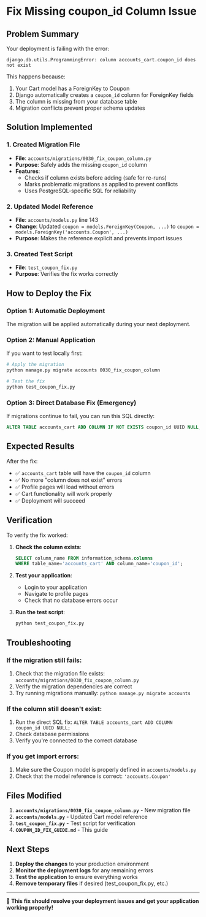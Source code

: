 # Fix Missing coupon_id Column Issue

## Problem Summary

Your deployment is failing with the error:
```
django.db.utils.ProgrammingError: column accounts_cart.coupon_id does not exist
```

This happens because:
1. Your Cart model has a ForeignKey to Coupon
2. Django automatically creates a `coupon_id` column for ForeignKey fields
3. The column is missing from your database table
4. Migration conflicts prevent proper schema updates

## Solution Implemented

### 1. Created Migration File
- **File**: `accounts/migrations/0030_fix_coupon_column.py`
- **Purpose**: Safely adds the missing `coupon_id` column
- **Features**: 
  - Checks if column exists before adding (safe for re-runs)
  - Marks problematic migrations as applied to prevent conflicts
  - Uses PostgreSQL-specific SQL for reliability

### 2. Updated Model Reference
- **File**: `accounts/models.py` line 143
- **Change**: Updated `coupon = models.ForeignKey(Coupon, ...)` to `coupon = models.ForeignKey('accounts.Coupon', ...)`
- **Purpose**: Makes the reference explicit and prevents import issues

### 3. Created Test Script
- **File**: `test_coupon_fix.py`
- **Purpose**: Verifies the fix works correctly

## How to Deploy the Fix

### Option 1: Automatic Deployment
The migration will be applied automatically during your next deployment.

### Option 2: Manual Application
If you want to test locally first:

```bash
# Apply the migration
python manage.py migrate accounts 0030_fix_coupon_column

# Test the fix
python test_coupon_fix.py
```

### Option 3: Direct Database Fix (Emergency)
If migrations continue to fail, you can run this SQL directly:

```sql
ALTER TABLE accounts_cart ADD COLUMN IF NOT EXISTS coupon_id UUID NULL;
```

## Expected Results

After the fix:
- ✅ `accounts_cart` table will have the `coupon_id` column
- ✅ No more "column does not exist" errors
- ✅ Profile pages will load without errors
- ✅ Cart functionality will work properly
- ✅ Deployment will succeed

## Verification

To verify the fix worked:

1. **Check the column exists**:
   ```sql
   SELECT column_name FROM information_schema.columns 
   WHERE table_name='accounts_cart' AND column_name='coupon_id';
   ```

2. **Test your application**:
   - Login to your application
   - Navigate to profile pages
   - Check that no database errors occur

3. **Run the test script**:
   ```bash
   python test_coupon_fix.py
   ```

## Troubleshooting

### If the migration still fails:
1. Check that the migration file exists: `accounts/migrations/0030_fix_coupon_column.py`
2. Verify the migration dependencies are correct
3. Try running migrations manually: `python manage.py migrate accounts`

### If the column still doesn't exist:
1. Run the direct SQL fix: `ALTER TABLE accounts_cart ADD COLUMN coupon_id UUID NULL;`
2. Check database permissions
3. Verify you're connected to the correct database

### If you get import errors:
1. Make sure the Coupon model is properly defined in `accounts/models.py`
2. Check that the model reference is correct: `'accounts.Coupon'`

## Files Modified

1. **`accounts/migrations/0030_fix_coupon_column.py`** - New migration file
2. **`accounts/models.py`** - Updated Cart model reference
3. **`test_coupon_fix.py`** - Test script for verification
4. **`COUPON_ID_FIX_GUIDE.md`** - This guide

## Next Steps

1. **Deploy the changes** to your production environment
2. **Monitor the deployment logs** for any remaining errors
3. **Test the application** to ensure everything works
4. **Remove temporary files** if desired (test_coupon_fix.py, etc.)

---

**🎉 This fix should resolve your deployment issues and get your application working properly!**

